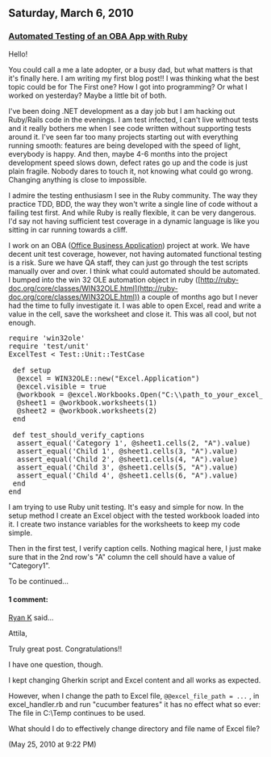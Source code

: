 ## Saturday, March 6, 2010

### [Automated Testing of an OBA App with Ruby](http://www.adomokos.com/2010/03/automated-testing-of-oba-app-with-ruby.html)

Hello!

You could call a me a late adopter, or a busy dad, but what matters is that it's finally here. I am writing my first blog post!!
I was thinking what the best topic could be for The First one? How I got into programming? Or what I worked on yesterday? Maybe a little bit of both.

I've been doing .NET development as a day job but I am hacking out Ruby/Rails code in the evenings.
I am test infected, I can't live without tests and it really bothers me when I see code written without supporting tests around it. I've seen far too many projects starting out with everything running smooth: features are being developed with the speed of light, everybody is happy. And then, maybe 4-6 months into the project development speed slows down, defect rates go up and the code is just plain fragile. Nobody dares to touch it, not knowing what could go wrong. Changing anything is close to impossible.

I admire the testing enthusiasm I see in the Ruby community. The way they practice TDD, BDD, the way they won't write a single line of code without a failing test first. And while Ruby is really flexible, it can be very dangerous. I'd say not having sufficient test coverage in a dynamic language is like you sitting in car running towards a cliff.

I work on an OBA ([Office Business Application](http://msdn.microsoft.com/en-us/office/aa905528.aspx)) project at work. We have decent unit test coverage, however, not having automated functional testing is a risk. Sure we have QA staff, they can just go through the test scripts manually over and over. I think what could automated should be automated.
I bumped into the win 32 OLE automation object in ruby ([http://ruby-doc.org/core/classes/WIN32OLE.html](http://ruby-doc.org/core/classes/WIN32OLE.html)) a couple of months ago but I never had the time to fully investigate it. I was able to open Excel, read and write a value in the cell, save the worksheet and close it. This was all cool, but not enough.

<pre class="brush: ruby" name="code">require 'win32ole'
require 'test/unit'
ExcelTest < Test::Unit::TestCase

 def setup
  @excel = WIN32OLE::new("Excel.Application")
  @excel.visible = true
  @workbook = @excel.Workbooks.Open("C:\\path_to_your_excel_file\some_file.xls")
  @sheet1 = @workbook.worksheets(1)
  @sheet2 = @workbook.worksheets(2)
 end

 def test_should_verify_captions
  assert_equal('Category 1', @sheet1.cells(2, "A").value)
  assert_equal('Child 1', @sheet1.cells(3, "A").value)
  assert_equal('Child 2', @sheet1.cells(4, "A").value)
  assert_equal('Child 3', @sheet1.cells(5, "A").value)
  assert_equal('Child 4', @sheet1.cells(6, "A").value)
 end
end
</pre>

I am trying to use Ruby unit testing. It's easy and simple for now. In the setup method I create an Excel object with the tested workbook loaded into it. I create two instance variables for the worksheets to keep my code simple.

Then in the first test, I verify caption cells. Nothing magical here, I just make sure that in the 2nd row's "A" column the cell should have a value of "Category1".

To be continued...

#### 1 comment:

[Ryan K](https://www.blogger.com/profile/13399971190233079313) said...

Attila,

Truly great post. Congratulations!!

I have one question, though.

I kept changing Gherkin script and Excel content and all works as expected.

However, when I change the path to Excel file, `@@excel_file_path = ...` , in excel_handler.rb and run "cucumber features" it has no effect what so ever: The file in C:\Temp continues to be used.

What should I do to effectively change directory and file name of Excel file?


(May 25, 2010 at 9:22 PM)
